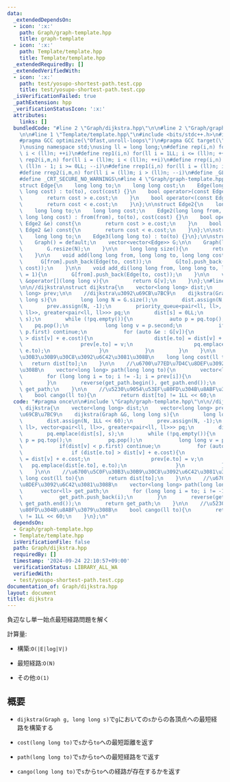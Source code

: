 ```yaml
---
data:
  _extendedDependsOn:
  - icon: ':x:'
    path: Graph/graph-template.hpp
    title: graph-template
  - icon: ':x:'
    path: Template/template.hpp
    title: Template/template.hpp
  _extendedRequiredBy: []
  _extendedVerifiedWith:
  - icon: ':x:'
    path: test/yosupo-shortest-path.test.cpp
    title: test/yosupo-shortest-path.test.cpp
  _isVerificationFailed: true
  _pathExtension: hpp
  _verificationStatusIcon: ':x:'
  attributes:
    links: []
  bundledCode: "#line 2 \"Graph/dijkstra.hpp\"\n\n#line 2 \"Graph/graph-template.hpp\"\
    \n\n#line 1 \"Template/template.hpp\"\n#include <bits/stdc++.h>\n#include <atcoder/all>\n\
    #pragma GCC optimize(\"Ofast,unroll-loops\")\n#pragma GCC target(\"sse,sse2,sse3,ssse3,sse4,popcnt,abm,mmx,avx,avx2,tune=native\"\
    )\nusing namespace std;\nusing ll = long long;\n#define rep(i,n) for(ll i = 0LL;\
    \ i < (ll)n; ++i)\n#define rep1(i,n) for(ll i = 1LL; i <= (ll)n; ++i)\n#define\
    \ rep2(i,m,n) for(ll i = (ll)m; i < (ll)n; ++i)\n#define rrep(i,n) for(ll i =\
    \ (ll)n - 1; i >= 0LL; --i)\n#define rrep1(i,n) for(ll i = (ll)n; i > 0LL; --i)\n\
    #define rrep2(i,m,n) for(ll i = (ll)m; i > (ll)n; --i)\n#define _GLIBCXX_DEBUG\n\
    #define _CRT_SECURE_NO_WARNINGS\n#line 4 \"Graph/graph-template.hpp\"\n\n//graph_template\n\
    struct Edge{\n    long long to;\n    long long cost;\n    Edge(long long to, long\
    \ long cost) : to(to), cost(cost) {}\n    bool operator>(const Edge &e) const{\n\
    \        return cost > e.cost;\n    }\n    bool operator<(const Edge &e) const{\n\
    \        return cost < e.cost;\n    }\n};\n\nstruct Edge2{\n    long long from;\n\
    \    long long to;\n    long long cost;\n    Edge2(long long from, long long to,\
    \ long long cost) : from(from), to(to), cost(cost) {}\n    bool operator>(const\
    \ Edge2 &e) const{\n        return cost > e.cost;\n    }\n    bool operator<(const\
    \ Edge2 &e) const{\n        return cost < e.cost;\n    }\n};\n\nstruct Edge3 {\n\
    \    long long to;\n    Edge3(long long to) : to(to) {}\n};\n\nstruct Graph{\n\
    \    Graph() = default;\n    vector<vector<Edge>> G;\n\n    Graph(long long N){\n\
    \        G.resize(N);\n    }\n\n    long long size(){\n        return G.size();\n\
    \    }\n\n    void add(long long from, long long to, long long cost = 1){\n  \
    \      G[from].push_back(Edge(to, cost));\n        G[to].push_back(Edge(from,\
    \ cost));\n    }\n\n    void add_di(long long from, long long to, long long cost\
    \ = 1){\n        G[from].push_back(Edge(to, cost));\n    }\n\n    vector<Edge>\
    \ &operator[](long long v){\n        return G[v];\n    }\n};\n#line 4 \"Graph/dijkstra.hpp\"\
    \n\n//dijkstra\nstruct dijkstra{\n    vector<long long> dist;\n    vector<long\
    \ long> prev;\n\n    //dijkstra\u3092\u69CB\u7BC9\n    dijkstra(Graph &G, long\
    \ long s){\n        long long N = G.size();\n        dist.assign(N, 1LL << 60);\n\
    \        prev.assign(N, -1);\n        priority_queue<pair<ll, ll>, vector<pair<ll,\
    \ ll>>, greater<pair<ll, ll>>> pq;\n        dist[s] = 0LL;\n        pq.emplace(dist[s],\
    \ s);\n        while (!pq.empty()){\n            auto p = pq.top();\n        \
    \    pq.pop();\n            long long v = p.second;\n            if(dist[v] <\
    \ p.first) continue;\n            for (auto &e : G[v]){\n                if (dist[e.to]\
    \ > dist[v] + e.cost){\n                    dist[e.to] = dist[v] + e.cost;\n \
    \                   prev[e.to] = v;\n                    pq.emplace(dist[e.to],\
    \ e.to);\n                }\n            }\n        }\n    }\n\n    //\u6700\u5C0F\
    \u30B3\u30B9\u30C8\u3092\u6C42\u3081\u308B\n    long long cost(ll to){\n     \
    \   return dist[to];\n    }\n\n    //\u6700\u77ED\u7D4C\u8DEF\u3092\u6C42\u3081\
    \u308B\n    vector<long long> path(long long to){\n        vector<ll> get_path;\n\
    \        for (long long i = to; i != -1; i = prev[i]){\n            get_path.push_back(i);\n\
    \        }\n        reverse(get_path.begin(), get_path.end());\n        return\
    \ get_path;\n    }\n\n    //\u5230\u9054\u53EF\u80FD\u304B\u8ABF\u3079\u308B\n\
    \    bool cango(ll to){\n        return dist[to] != 1LL << 60;\n    }\n};\n"
  code: "#pragma once\n\n#include \"Graph/graph-template.hpp\"\n\n//dijkstra\nstruct\
    \ dijkstra{\n    vector<long long> dist;\n    vector<long long> prev;\n\n    //dijkstra\u3092\
    \u69CB\u7BC9\n    dijkstra(Graph &G, long long s){\n        long long N = G.size();\n\
    \        dist.assign(N, 1LL << 60);\n        prev.assign(N, -1);\n        priority_queue<pair<ll,\
    \ ll>, vector<pair<ll, ll>>, greater<pair<ll, ll>>> pq;\n        dist[s] = 0LL;\n\
    \        pq.emplace(dist[s], s);\n        while (!pq.empty()){\n            auto\
    \ p = pq.top();\n            pq.pop();\n            long long v = p.second;\n\
    \            if(dist[v] < p.first) continue;\n            for (auto &e : G[v]){\n\
    \                if (dist[e.to] > dist[v] + e.cost){\n                    dist[e.to]\
    \ = dist[v] + e.cost;\n                    prev[e.to] = v;\n                 \
    \   pq.emplace(dist[e.to], e.to);\n                }\n            }\n        }\n\
    \    }\n\n    //\u6700\u5C0F\u30B3\u30B9\u30C8\u3092\u6C42\u3081\u308B\n    long\
    \ long cost(ll to){\n        return dist[to];\n    }\n\n    //\u6700\u77ED\u7D4C\
    \u8DEF\u3092\u6C42\u3081\u308B\n    vector<long long> path(long long to){\n  \
    \      vector<ll> get_path;\n        for (long long i = to; i != -1; i = prev[i]){\n\
    \            get_path.push_back(i);\n        }\n        reverse(get_path.begin(),\
    \ get_path.end());\n        return get_path;\n    }\n\n    //\u5230\u9054\u53EF\
    \u80FD\u304B\u8ABF\u3079\u308B\n    bool cango(ll to){\n        return dist[to]\
    \ != 1LL << 60;\n    }\n};\n"
  dependsOn:
  - Graph/graph-template.hpp
  - Template/template.hpp
  isVerificationFile: false
  path: Graph/dijkstra.hpp
  requiredBy: []
  timestamp: '2024-09-24 22:10:57+09:00'
  verificationStatus: LIBRARY_ALL_WA
  verifiedWith:
  - test/yosupo-shortest-path.test.cpp
documentation_of: Graph/dijkstra.hpp
layout: document
title: dijkstra
---
```

負辺なし単一始点最短経路問題を解く

計算量:

* 構築:`O(|E|log|V|)`

* 最短経路:`O(N)`

* その他:`O(1)`

## 概要

* `dijkstra(Graph g, long long s)`で`g`においての`s`からの各頂点への最短経路を構築する

* `cost(long long to)`で`s`から`to`への最短距離を返す

* `path(long long to)`で`s`から`to`への最短経路をで返す

* `cango(long long to)`で`s`から`to`への経路が存在するかを返す
